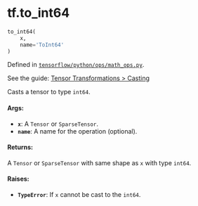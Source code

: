 <div itemscope itemtype="http://developers.google.com/ReferenceObject">
<meta itemprop="name" content="tf.to_int64" />
</div>

# tf.to_int64

``` python
to_int64(
    x,
    name='ToInt64'
)
```



Defined in [`tensorflow/python/ops/math_ops.py`](https://www.tensorflow.org/code/tensorflow/python/ops/math_ops.py).

See the guide: [Tensor Transformations > Casting](../../../api_guides/python/array_ops.md#Casting)

Casts a tensor to type `int64`.

#### Args:

* <b>`x`</b>: A `Tensor` or `SparseTensor`.
* <b>`name`</b>: A name for the operation (optional).


#### Returns:

A `Tensor` or `SparseTensor` with same shape as `x` with type `int64`.


#### Raises:

* <b>`TypeError`</b>: If `x` cannot be cast to the `int64`.